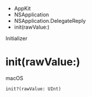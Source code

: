 

- AppKit
- NSApplication
- NSApplication.DelegateReply
-  init(rawValue:) 

Initializer

# init(rawValue:)

macOS

``` source
init?(rawValue: UInt)
```

